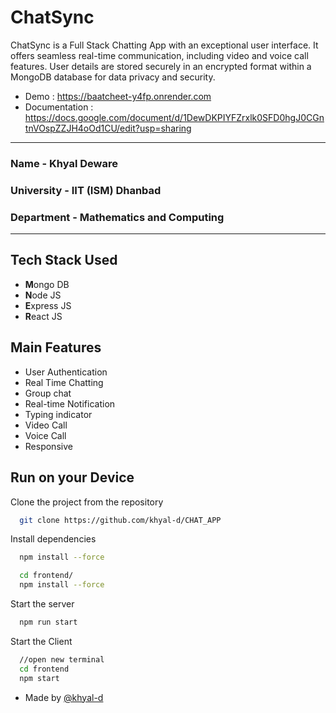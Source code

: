 # ChatSync

ChatSync is a Full Stack Chatting App with an exceptional user interface. It offers seamless real-time communication, including video and voice call features. User details are stored securely in an encrypted format within a MongoDB database for data privacy and security.

- Demo : <https://baatcheet-y4fp.onrender.com>
- Documentation : <https://docs.google.com/document/d/1DewDKPIYFZrxlk0SFD0hgJ0CGntnVOspZZJH4oOd1CU/edit?usp=sharing>


---

### Name - Khyal Deware

### University - IIT (ISM) Dhanbad

### Department - Mathematics and Computing

---

## Tech Stack Used

- **M**ongo DB
- **N**ode JS
- **E**xpress JS
- **R**eact JS

## Main Features

- User Authentication
- Real Time Chatting
- Group chat
- Real-time Notification
- Typing indicator
- Video Call
- Voice Call
- Responsive


## Run on your Device

Clone the project from the repository

```bash
  git clone https://github.com/khyal-d/CHAT_APP
```

Install dependencies

```bash
  npm install --force
```

```bash
  cd frontend/
  npm install --force
```

Start the server

```bash
  npm run start
```

Start the Client

```bash
  //open new terminal
  cd frontend
  npm start
```

- Made by [@khyal-d](https://github.com/khyal-d)
